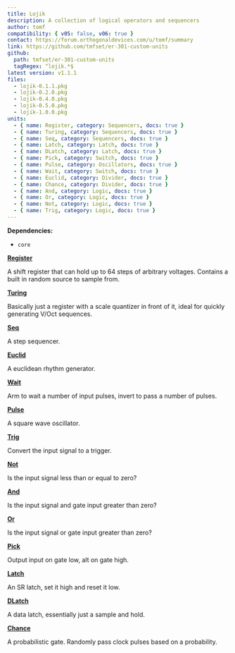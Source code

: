 ```yaml
---
title: Lojik
description: A collection of logical operators and sequencers
author: tomf
compatibility: { v05: false, v06: true }
contact: https://forum.orthogonaldevices.com/u/tomf/summary
link: https://github.com/tmfset/er-301-custom-units
github:
  path: tmfset/er-301-custom-units
  tagRegex: ^lojik.*$
latest version: v1.1.1
files:
  - lojik-0.1.1.pkg
  - lojik-0.2.0.pkg
  - lojik-0.4.0.pkg
  - lojik-0.5.0.pkg
  - lojik-1.0.0.pkg
units:
  - { name: Register, category: Sequencers, docs: true }
  - { name: Turing, category: Sequencers, docs: true }
  - { name: Seq, category: Sequencers, docs: true }
  - { name: Latch, category: Latch, docs: true }
  - { name: DLatch, category: Latch, docs: true }
  - { name: Pick, category: Switch, docs: true }
  - { name: Pulse, category: Oscillators, docs: true }
  - { name: Wait, category: Switch, docs: true }
  - { name: Euclid, category: Divider, docs: true }
  - { name: Chance, category: Divider, docs: true }
  - { name: And, category: Logic, docs: true }
  - { name: Or, category: Logic, docs: true }
  - { name: Not, category: Logic, docs: true }
  - { name: Trig, category: Logic, docs: true }
---
```


**Dependencies:**
* `core`

**[Register](/docs/lojik/register)** 
<md-img src="lojik/register.png" alt=""></md-img> 

A shift register that can hold up to 64 steps of arbitrary voltages. Contains a built in random source to sample from. 

**[Turing](/docs/lojik/turing)** 
<md-img src="lojik/turing.png" alt=""></md-img> 

Basically just a register with a scale quantizer in front of it, ideal for quickly generating V/Oct sequences. 


**[Seq](/docs/lojik/seq)** 
<md-img src="lojik/seq.png" alt=""></md-img> 

A step sequencer. 

**[Euclid](/docs/lojik/euclid)** 
<md-img src="lojik/euclid.png" alt=""></md-img> <md-img src="lojik/euclid-ext.png" alt=""></md-img> 

A euclidean rhythm generator. 

**[Wait](/docs/lojik/wait)** 
<md-img src="lojik/wait.png" alt=""></md-img> 

Arm to wait a number of input pulses, invert to pass a number of pulses. 

**[Pulse](/docs/lojik/pulse)** 
<md-img src="lojik/pulse.png" alt=""></md-img> 

A square wave oscillator. 

**[Trig](/docs/lojik/trig)** 
<md-img src="lojik/trig.png" alt=""></md-img> 

Convert the input signal to a trigger. 

**[Not](/docs/lojik/not)** 
<md-img src="lojik/not.png" alt=""></md-img> 

Is the input signal less than or equal to zero? 

**[And](/docs/lojik/and)** 
<md-img src="lojik/and.png" alt=""></md-img> 

Is the input signal and gate input greater than zero? 

**[Or](/docs/lojik/or)** 
<md-img src="lojik/or.png" alt=""></md-img> 

Is the input signal or gate input greater than zero? 

**[Pick](/docs/lojik/pick)** 
<md-img src="lojik/pick.png" alt=""></md-img> 

Output input on gate low, alt on gate high. 

**[Latch](/docs/lojik/latch)** 
<md-img src="lojik/latch.png" alt=""></md-img> 

An SR latch, set it high and reset it low. 

**[DLatch](/docs/lojik/dlatch)** 
<md-img src="lojik/dlatch.png" alt=""></md-img> 

A data latch, essentially just a sample and hold. 

**[Chance](/docs/lojik/chance)** 
<md-img src="lojik/chance.png" alt=""></md-img> 

A probabilistic gate. Randomly pass clock pulses based on a probability. 
